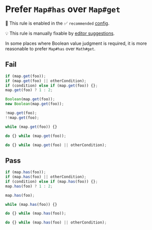 # Prefer `Map#has` over `Map#get`

💼 This rule is enabled in the ✅ `recommended` [config](https://github.com/sindresorhus/eslint-plugin-unicorn#preset-configs-eslintconfigjs).

💡 This rule is manually fixable by [editor suggestions](https://eslint.org/docs/latest/use/core-concepts#rule-suggestions).

<!-- end auto-generated rule header -->
<!-- Do not manually modify this header. Run: `npm run fix:eslint-docs` -->

In some places where Boolean value judgment is required, it is more reasonable to prefer `Map#has` over `Math#get`.

## Fail

```js
if (map.get(foo));
if (map.get(foo) || otherCondition);
if (condition) else if (map.get(foo)) {};
map.get(foo) ? 1 : 2;

Boolean(map.get(foo));
new Boolean(map.get(foo));

!map.get(foo);
!!map.get(foo);

while (map.get(foo)) {}

do {} while (map.get(foo));

do {} while (map.get(foo) || otherCondition);
```

## Pass

```js
if (map.has(foo));
if (map.has(foo) || otherCondition);
if (condition) else if (map.has(foo)) {};
map.has(foo) ? 1 : 2;

map.has(foo);

while (map.has(foo)) {}

do {} while (map.has(foo));

do {} while (map.has(foo) || otherCondition);
```
